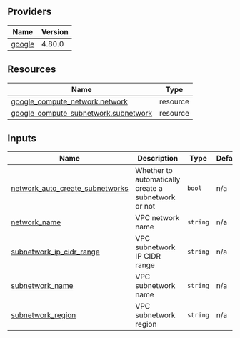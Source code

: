 <!-- BEGIN_TF_DOCS -->


## Providers

| Name | Version |
|------|---------|
| <a name="provider_google"></a> [google](#provider\_google) | 4.80.0 |

## Resources

| Name | Type |
|------|------|
| [google_compute_network.network](https://registry.terraform.io/providers/hashicorp/google/latest/docs/resources/compute_network) | resource |
| [google_compute_subnetwork.subnetwork](https://registry.terraform.io/providers/hashicorp/google/latest/docs/resources/compute_subnetwork) | resource |

## Inputs

| Name | Description | Type | Default | Required |
|------|-------------|------|---------|:--------:|
| <a name="input_network_auto_create_subnetworks"></a> [network\_auto\_create\_subnetworks](#input\_network\_auto\_create\_subnetworks) | Whether to automatically create a subnetwork or not | `bool` | n/a | yes |
| <a name="input_network_name"></a> [network\_name](#input\_network\_name) | VPC network name | `string` | n/a | yes |
| <a name="input_subnetwork_ip_cidr_range"></a> [subnetwork\_ip\_cidr\_range](#input\_subnetwork\_ip\_cidr\_range) | VPC subnetwork IP CIDR range | `string` | n/a | yes |
| <a name="input_subnetwork_name"></a> [subnetwork\_name](#input\_subnetwork\_name) | VPC subnetwork name | `string` | n/a | yes |
| <a name="input_subnetwork_region"></a> [subnetwork\_region](#input\_subnetwork\_region) | VPC subnetwork region | `string` | n/a | yes |
<!-- END_TF_DOCS -->